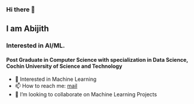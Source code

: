 ### Hi there 👋

## I am Abijith
### Interested in AI/ML. 

#### Post Graduate in Computer Science with specialization in Data Science, Cochin University of Science and Technology

- 🌱 Interested in Machine Learning 
- 📫 How to reach me: [mail](mailto:abijihtk1212@gmail.com)
- 👯 I’m looking to collaborate on Machine Learning Projects

<!--
** abijith-tk/abijith-tk ** is a ✨ _special_ ✨ repository because its `README.md` (this file) appears on your GitHub profile.

Here are some ideas to get you started:

- 🔭 I’m currently working on ...

- 👯 I’m looking to collaborate on ...
- 🤔 I’m looking for help with ...
- 💬 Ask me about ...

- 😄 Pronouns: ...
- ⚡ Fun fact: ...
-->
